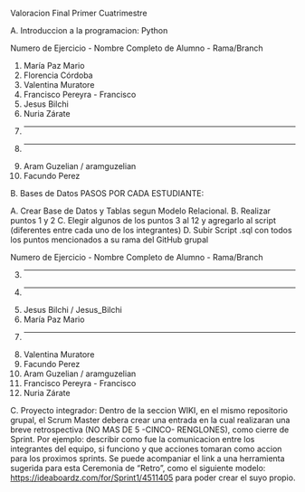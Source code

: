 Valoracion Final Primer Cuatrimestre

A.  Introduccion a la programacion: Python

Numero de Ejercicio - Nombre Completo de Alumno - Rama/Branch

1. María Paz Mario
2. Florencia Córdoba
3. Valentina Muratore
4. Francisco Pereyra - Francisco
5. Jesus Bilchi
6. Nuria Zárate
7. --------
8. --------
9. Aram Guzelian / aramguzelian
10. Facundo Perez 



B. Bases de Datos
PASOS POR CADA ESTUDIANTE: 

A. Crear Base de Datos y Tablas segun Modelo Relacional.
B. Realizar puntos 1 y 2
C. Elegir algunos de los puntos 3 al 12 y agregarlo al script  (diferentes entre cada uno de los integrantes)
D. Subir Script .sql con todos los puntos mencionados a su rama del GitHub grupal

Numero de Ejercicio - Nombre Completo de Alumno - Rama/Branch

3. --------
4. --------
5. Jesus Bilchi / Jesus_Bilchi
6. María Paz Mario
7. --------
8. Valentina Muratore
9. Facundo Perez
10. Aram Guzelian / aramguzelian
11. Francisco Pereyra - Francisco
12. Nuria Zárate



C. Proyecto integrador: 
Dentro de la seccion WIKI, en el mismo repositorio grupal, el Scrum Master debera crear una entrada en la cual realizaran una breve retrospectiva (NO MAS DE 5 -CINCO- RENGLONES), como cierre de Sprint. Por ejemplo: describir como fue la comunicacion entre los integrantes del equipo, si funciono y que acciones tomaran como accion para los proximos sprints. Se puede acompaniar el link a una herramienta sugerida para esta Ceremonia de “Retro”, como el siguiente modelo: https://ideaboardz.com/for/Sprint1/4511405 para poder crear el suyo propio.
